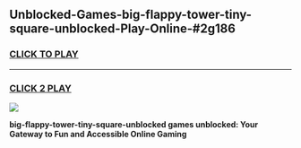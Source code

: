 
## Unblocked-Games-big-flappy-tower-tiny-square-unblocked-Play-Online-#2g186
<h3>
<a href="https://premium.freeplayer.one?title=big-flappy-tower-tiny-square-unblocked&ref=24F">CLICK TO PLAY</a></h3>
<hr>

<h3>
<a href="https://premium.freeplayer.one?title=big-flappy-tower-tiny-square-unblocked&ref=24F">CLICK 2 PLAY</a>
  
</h3>

<a href="https://premium.freeplayer.one?title=big-flappy-tower-tiny-square-unblocked&ref=24F/"><img src="https://clearcache.store/games.png"></a>


**big-flappy-tower-tiny-square-unblocked games unblocked: Your Gateway to Fun and Accessible Online Gaming**
